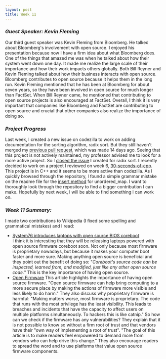 ```yaml
---
layout: post
title: Week 11
---
```

### **_Guest Speaker: Kevin Fleming_**  
Our third guest speaker was Kevin Fleming from Bloomberg. He talked about Bloomberg's involvement with open source. I enjoyed his presentation because now I have a firm idea about what Bloomberg does. One of the things that amazed me was when he talked about how their system went down one day. It made me realize the large scale of their importance and how their work impacts others globally. 
Both Bill Reyner and Kevin Fleming talked about how their business interacts with open source. Bloomberg contributes to open source because it helps them in the long run. Kevin Fleming mentioned that he has been at Bloomberg for about seven years, so they have been involved in open source for much longer than FactSet. When Bill Reyner came, he mentioned that contributing to open source projects is also encouraged at FactSet. Overall, I think it is very important that companies like Bloomberg and FactSet are contributing to open source and crucial that other companies also realize the importance of doing so.  

### **_Project Progress_**    
Last week, I created a new issue on codezilla to work on adding documentation for the sorting algorithm, radix sort. But they still haven't merged my [previous pull request](https://github.com/Asiatik/codezilla/pull/465), which was made 14 days ago. Seeing that this project is not actively maintained, my professor advised me to look for a more active project. So I [closed the issue](https://github.com/Asiatik/codezilla/issues/466) I created for radix sort. I recently decided to work on a project I reviewed on week 6, [30-seconds-of-cpp](https://github.com/Bhupesh-V/30-seconds-of-cpp). This project is in C++ and it seems to be more active than codezilla. As I quickly browsed through the repository, I found a simple grammar mistake on the readme file for the [insert method](https://github.com/Bhupesh-V/30-seconds-of-cpp/blob/master/unordered_map/insert.md) for unordered_map. I want to thoroughly look through the repository to find a bigger contribution I can make. Hopefully by next week, I will be able to find something I can work on.   
### **_Week 11 Summary:_**  
I made two contributions to Wikipedia (I fixed some spelling and grammatical mistakes) and I read:  
* [System76 introduces laptops with open source BIOS coreboot](https://opensource.com/article/19/11/coreboot-system76-laptops?utm_campaign=intrel)  
I think it is interesting that they will be releasing laptops powered with open source firmware coreboot soon. Not only because most firmware is proprietary nowadays, but because it makes your computer boot faster and more sure. Making anything open source is beneficial and they point out the benefit of doing so: "_Coreboot's source code can be inspected, learned from, and modified, just like any other open source code._" This is the key importance of having open source.  
* [Open Firmware](https://cacm.acm.org/magazines/2019/10/239673-open-source-firmware/fulltext)
This article highlights the importance of having open source firmware. "Open source firmware can help bring computing to a more secure place by making the actions of firmware more visible and less likely to do harm." They also discuss why proprietary firmware is harmful: "Making matters worse, most firmware is proprietary. The code that runs with the most privilege has the least visibility. This leads to breaches and incidents that have the capacity to affect users on multiple platforms simultaneously. To hackers this is like catnip." So how can we check if the firmware has any vulnerabilities? They explain that it is not possible to know so without a firm root of trust and that vendors have their "own way of implementing a root of trust". "The goal of this article is to make readers feel empowered to demand more from vendors who can help drive this change." They also encourage readers to spread the word and to use platforms that value open source firmware components.  
 
